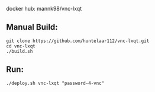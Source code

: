 docker hub: mannk98/vnc-lxqt

Manual Build:
--
    git clone https://github.com/huntelaar112/vnc-lxqt.git
    cd vnc-lxqt
    ./build.sh

Run:
--
    ./deploy.sh vnc-lxqt "password-4-vnc"
